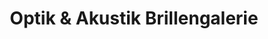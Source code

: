 ---
title: "Optik & Akustik Brillengalerie"
url: /loxstedt/optik-und-akustik-brillengalerie/
shop: Optiker
---